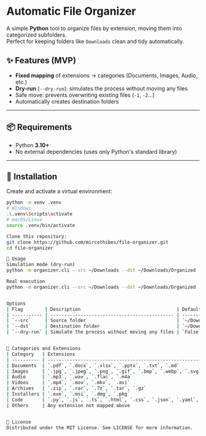 # Automatic File Organizer

A simple **Python** tool to organize files by extension, moving them into categorized subfolders.  
Perfect for keeping folders like `Downloads` clean and tidy automatically.

## ✨ Features (MVP)
- **Fixed mapping** of extensions → categories (Documents, Images, Audio, etc.)
- **Dry-run** (`--dry-run`): simulates the process without moving any files
- Safe move: prevents overwriting existing files (`-1`, `-2`…)
- Automatically creates destination folders

---

## 📦 Requirements
- Python **3.10+**
- No external dependencies (uses only Python's standard library)

---

## 🔧 Installation

Create and activate a virtual environment:
```bash
python -m venv .venv
# Windows
.\.venv\Scripts\activate
# macOS/Linux
source .venv/bin/activate

Clone this repository:
git clone https://github.com/mircothibes/file-organizer.git
cd file-organizer

🚀 Usage
Simulation mode (dry-run)
python -m organizer.cli --src ~/Downloads --dst ~/Downloads/Organized --dry-run

Real execution
python -m organizer.cli --src ~/Downloads --dst ~/Downloads/Organized


Options
| Flag        | Description                                   | Default                 |
| ----------- | --------------------------------------------- | ----------------------- |
| `--src`     | Source folder                                 | `~/Downloads`           |
| `--dst`     | Destination folder                            | `~/Downloads/Organized` |
| `--dry-run` | Simulate the process without moving any files | `False`                 |


📂 Categories and Extensions
| Category   | Extensions                                                             |
| ---------- | ---------------------------------------------------------------------- |
| Documents  | `.pdf`, `.docx`, `.xlsx`, `.pptx`, `.txt`, `.md`                       |
| Images     | `.jpg`, `.jpeg`, `.png`, `.gif`, `.bmp`, `.webp`, `.svg`               |
| Audio      | `.mp3`, `.wav`, `.flac`, `.m4a`                                        |
| Videos     | `.mp4`, `.mov`, `.mkv`, `.avi`                                         |
| Archives   | `.zip`, `.rar`, `.7z`, `.tar`, `.gz`                                   |
| Installers | `.exe`, `.msi`, `.dmg`, `.pkg`                                         |
| Code       | `.py`, `.js`, `.ts`, `.html`, `.css`, `.json`, `.yaml`, `.yml`, `.xml` |
| Others     | Any extension not mapped above                                         |


📜 License
Distributed under the MIT License. See LICENSE for more information.